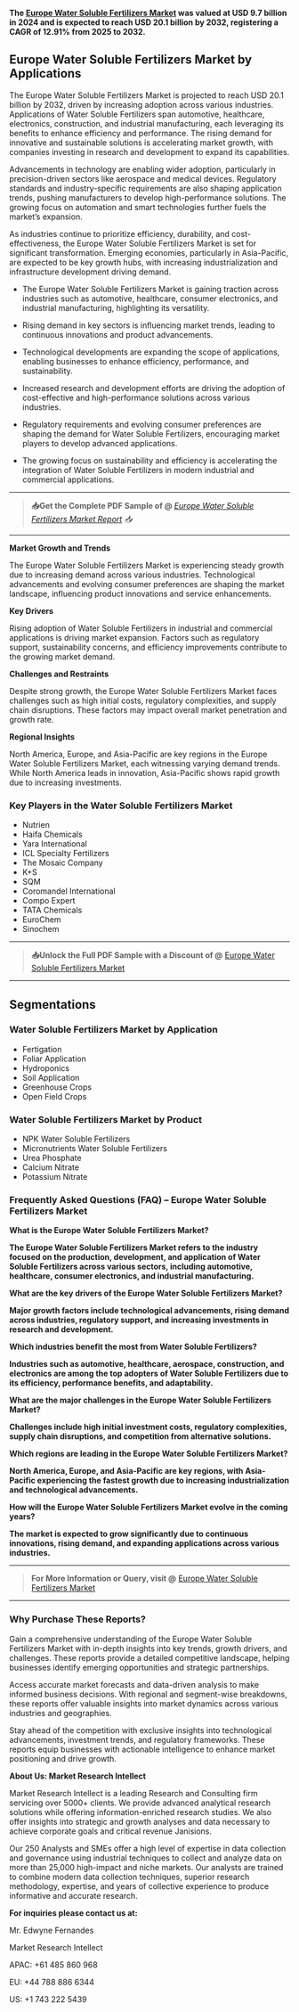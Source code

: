 <p><strong>The <a href="https://www.marketresearchintellect.com/download-sample/?rid=289352&amp;utm_source=Pulse-April-Europe&amp;utm_medium=852">Europe Water Soluble Fertilizers Market</a> was valued at USD 9.7 billion in 2024 and is expected to reach USD 20.1 billion by 2032, registering a CAGR of 12.91% from 2025 to 2032.</strong></p><h2>Europe Water Soluble Fertilizers Market by Applications&nbsp;</h2><p><p>The Europe Water Soluble Fertilizers Market is projected to reach USD 20.1 billion by 2032, driven by increasing adoption across various industries. Applications of Water Soluble Fertilizers span automotive, healthcare, electronics, construction, and industrial manufacturing, each leveraging its benefits to enhance efficiency and performance. The rising demand for innovative and sustainable solutions is accelerating market growth, with companies investing in research and development to expand its capabilities.</p><p>Advancements in technology are enabling wider adoption, particularly in precision-driven sectors like aerospace and medical devices. Regulatory standards and industry-specific requirements are also shaping application trends, pushing manufacturers to develop high-performance solutions. The growing focus on automation and smart technologies further fuels the market&rsquo;s expansion.</p><p>As industries continue to prioritize efficiency, durability, and cost-effectiveness, the Europe Water Soluble Fertilizers Market is set for significant transformation. Emerging economies, particularly in Asia-Pacific, are expected to be key growth hubs, with increasing industrialization and infrastructure development driving demand.</p></p><ul><li><p>The Europe Water Soluble Fertilizers Market is gaining traction across industries such as automotive, healthcare, consumer electronics, and industrial manufacturing, highlighting its versatility.</p></li><li><p>Rising demand in key sectors is influencing market trends, leading to continuous innovations and product advancements.</p></li><li><p>Technological developments are expanding the scope of applications, enabling businesses to enhance efficiency, performance, and sustainability.</p></li><li><p>Increased research and development efforts are driving the adoption of cost-effective and high-performance solutions across various industries.</p></li><li><p>Regulatory requirements and evolving consumer preferences are shaping the demand for Water Soluble Fertilizers, encouraging market players to develop advanced applications.</p></li><li><p>The growing focus on sustainability and efficiency is accelerating the integration of Water Soluble Fertilizers in modern industrial and commercial applications.</p></li></ul><hr /><blockquote><p><strong><span class="font-[700]">📥Get the Complete PDF Sample of @ </span></strong><em><span class="font-[700]"><a href="https://www.marketresearchintellect.com/download-sample/?rid=289352&amp;utm_source=Pulse-April-Europe&amp;utm_medium=852" target="_blank" data-tracking-control-name="article-ssr-frontend-pulse_little-text-block" data-tracking-will-navigate="" data-test-link="">Europe Water Soluble Fertilizers Market Report</a>&nbsp;📥</span></em></p></blockquote><hr /><p class="" data-start="77" data-end="360"><strong data-start="77" data-end="105">Market Growth and Trends</strong></p><p class="" data-start="77" data-end="360">The Europe Water Soluble Fertilizers Market is experiencing steady growth due to increasing demand across various industries. Technological advancements and evolving consumer preferences are shaping the market landscape, influencing product innovations and service enhancements.</p><p class="" data-start="362" data-end="606"><strong data-start="362" data-end="377">Key Drivers</strong></p><p class="" data-start="362" data-end="606">Rising adoption of Water Soluble Fertilizers in industrial and commercial applications is driving market expansion. Factors such as regulatory support, sustainability concerns, and efficiency improvements contribute to the growing market demand.</p><p class="" data-start="608" data-end="849"><strong data-start="608" data-end="637">Challenges and Restraints</strong></p><p class="" data-start="608" data-end="849">Despite strong growth, the Europe Water Soluble Fertilizers Market faces challenges such as high initial costs, regulatory complexities, and supply chain disruptions. These factors may impact overall market penetration and growth rate.</p><p class="" data-start="851" data-end="1095"><strong data-start="851" data-end="872">Regional Insights</strong></p><p class="" data-start="851" data-end="1095">North America, Europe, and Asia-Pacific are key regions in the Europe Water Soluble Fertilizers Market, each witnessing varying demand trends. While North America leads in innovation, Asia-Pacific shows rapid growth due to increasing investments.</p><p><h3>Key Players in the Water Soluble Fertilizers Market </h3><ul><li>Nutrien</li><li> Haifa Chemicals</li><li> Yara International</li><li> ICL Specialty Fertilizers</li><li> The Mosaic Company</li><li> K+S</li><li> SQM</li><li> Coromandel International</li><li> Compo Expert</li><li> TATA Chemicals</li><li> EuroChem</li><li> Sinochem</li></ul></p><hr /><blockquote><p><strong>📥Unlock the Full PDF Sample with a Discount of @</strong> <a href="https://www.marketresearchintellect.com/ask-for-discount/?rid=289352&amp;utm_source=Pulse-April-Europe&amp;utm_medium=852">Europe Water Soluble Fertilizers Market</a></p></blockquote><hr /><p><h2>Segmentations</h2><h3>Water Soluble Fertilizers Market by Application</h3><ul><li>Fertigation</li><li> Foliar Application</li><li> Hydroponics</li><li> Soil Application</li><li> Greenhouse Crops</li><li> Open Field Crops</li></ul><h3>Water Soluble Fertilizers Market by Product</h3><ul><li>NPK Water Soluble Fertilizers</li><li> Micronutrients Water Soluble Fertilizers</li><li> Urea Phosphate</li><li> Calcium Nitrate</li><li> Potassium Nitrate</li></ul></p><h3><strong>Frequently Asked Questions (FAQ) &ndash; Europe Water Soluble Fertilizers Market</strong></h3><p><strong>What is the Europe Water Soluble Fertilizers Market?</strong></p><p><strong>The Europe Water Soluble Fertilizers Market refers to the industry focused on the production, development, and application of Water Soluble Fertilizers across various sectors, including automotive, healthcare, consumer electronics, and industrial manufacturing.</strong></p><p><strong>What are the key drivers of the Europe Water Soluble Fertilizers Market?</strong></p><p><strong>Major growth factors include technological advancements, rising demand across industries, regulatory support, and increasing investments in research and development.</strong></p><p><strong>Which industries benefit the most from Water Soluble Fertilizers?</strong></p><p><strong>Industries such as automotive, healthcare, aerospace, construction, and electronics are among the top adopters of Water Soluble Fertilizers due to its efficiency, performance benefits, and adaptability.</strong></p><p><strong>What are the major challenges in the Europe Water Soluble Fertilizers Market?</strong></p><p><strong>Challenges include high initial investment costs, regulatory complexities, supply chain disruptions, and competition from alternative solutions.</strong></p><p><strong>Which regions are leading in the Europe Water Soluble Fertilizers Market?</strong></p><p><strong>North America, Europe, and Asia-Pacific are key regions, with Asia-Pacific experiencing the fastest growth due to increasing industrialization and technological advancements.</strong></p><p><strong>How will the Europe Water Soluble Fertilizers Market evolve in the coming years?</strong></p><p><strong>The market is expected to grow significantly due to continuous innovations, rising demand, and expanding applications across various industries.</strong></p><hr /><blockquote><p><span class="font-[700]"><strong>For More Information or Query, visit&nbsp;@</strong>&nbsp;</span><span class="font-[700]"><a href="https://www.marketresearchintellect.com/product/global-water-soluble-fertilizers-market-size-and-forecast/?utm_source=Linkedin&utm_medium=852" target="_blank" data-tracking-control-name="article-ssr-frontend-pulse_little-text-block" data-tracking-will-navigate="" data-test-link="">Europe Water Soluble Fertilizers Market</a></span></p></blockquote><hr /><h3><strong data-start="0" data-end="31">Why Purchase These Reports?</strong></h3><p class="" data-start="35" data-end="297">Gain a comprehensive understanding of the Europe Water Soluble Fertilizers Market with in-depth insights into key trends, growth drivers, and challenges. These reports provide a detailed competitive landscape, helping businesses identify emerging opportunities and strategic partnerships.</p><p class="" data-start="299" data-end="540">Access accurate market forecasts and data-driven analysis to make informed business decisions. With regional and segment-wise breakdowns, these reports offer valuable insights into market dynamics across various industries and geographies.</p><p class="" data-start="542" data-end="784">Stay ahead of the competition with exclusive insights into technological advancements, investment trends, and regulatory frameworks. These reports equip businesses with actionable intelligence to enhance market positioning and drive growth.</p><p><strong><span class="font-[700]">About Us: Market Research Intellect</span></strong></p><p><span class="">Market Research Intellect is a leading Research and Consulting firm servicing over 5000+ clients. We provide advanced analytical research solutions while offering information-enriched research studies.&nbsp;</span>We also offer insights into strategic and growth analyses and data necessary to achieve corporate goals and critical revenue Janisions.</p><p><span class="">Our 250 Analysts and SMEs offer a high level of expertise in data collection and governance using industrial techniques to collect and analyze data on more than 25,000 high-impact and niche markets. Our analysts are trained to combine modern data collection techniques, superior research methodology, expertise, and years of collective experience to produce informative and accurate research.</span></p><p><strong>For inquiries please contact us at:</strong></p><p>Mr. Edwyne Fernandes</p><p>Market Research Intellect</p><p>APAC: +61 485 860 968</p><p>EU: +44 788 886 6344</p><p>US: +1 743 222 5439</p>